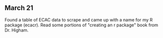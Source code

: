 ## March 21

Found a table of ECAC data to scrape and came up with a name for my R package (ecacr). Read some portions of "creating an r package" book from Dr. Higham.
